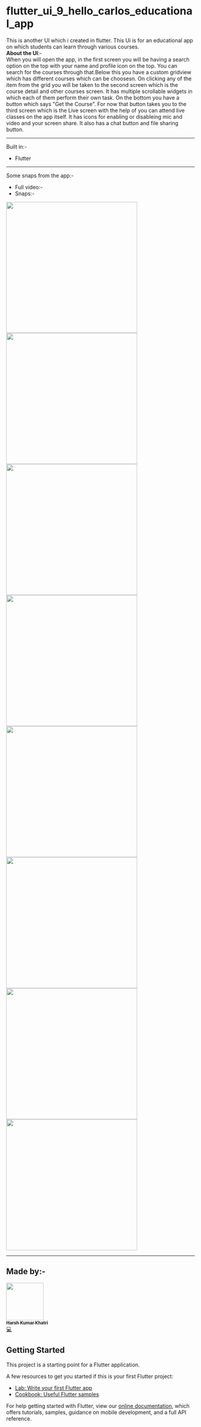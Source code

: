 # flutter_ui_9_hello_carlos_educational_app

This is another UI which i created in flutter. This Ui is for an educational app on which students can learn through various courses.<br>
**About the UI**:-<br>
When you will open the app, in the first screen you will be having a search option on the top with your name and profile icon on the top. You can search for the courses through that.Below this you have a custom gridview which has different courses which can be choosesn. On clicking any of the item from the grid you will be taken to the second screen which is the course detail and other courses screen. It has multiple scrollable widgets in which each of them perform their own task. On the bottom you have a button which says "Get the Course". For now that button takes you to the third screen which is the Live screen with the help of you can attend live classes on the app itself. It has icons for enabling or disableing mic and video and your screen share. It also has a chat button and file sharing button.
___
Built in:-
* Flutter

___
Some snaps from the app:-
* Full video:- <br>
* Snaps:-
<p>
<img src="https://res.cloudinary.com/harshkumarkhatri/image/upload/v1597588912/readme%20images/flutter%20ui%209%20educational%20app/WhatsApp_Image_2020-08-16_at_8.03.03_PM_6_ub7rjs.jpg" height=350>
<img src="https://res.cloudinary.com/harshkumarkhatri/image/upload/v1597588912/readme%20images/flutter%20ui%209%20educational%20app/WhatsApp_Image_2020-08-16_at_8.03.03_PM_7_tw98im.jpg" height=350>
<img src="https://res.cloudinary.com/harshkumarkhatri/image/upload/v1597588912/readme%20images/flutter%20ui%209%20educational%20app/WhatsApp_Image_2020-08-16_at_8.03.03_PM_3_gmexsp.jpg" height=350>
<img src="https://res.cloudinary.com/harshkumarkhatri/image/upload/v1597588912/readme%20images/flutter%20ui%209%20educational%20app/WhatsApp_Image_2020-08-16_at_8.03.03_PM_4_nqqhes.jpg" height=350>
<img src="https://res.cloudinary.com/harshkumarkhatri/image/upload/v1597588913/readme%20images/flutter%20ui%209%20educational%20app/WhatsApp_Image_2020-08-16_at_8.03.03_PM_gctulj.jpg" height=350>
<img src="https://res.cloudinary.com/harshkumarkhatri/image/upload/v1597588912/readme%20images/flutter%20ui%209%20educational%20app/WhatsApp_Image_2020-08-16_at_8.03.03_PM_5_eaozgx.jpg" height=350>
<img src="https://res.cloudinary.com/harshkumarkhatri/image/upload/v1597588913/readme%20images/flutter%20ui%209%20educational%20app/WhatsApp_Image_2020-08-16_at_8.03.03_PM_2_yadd5l.jpg" height=350>
<img src="https://res.cloudinary.com/harshkumarkhatri/image/upload/v1597588913/readme%20images/flutter%20ui%209%20educational%20app/WhatsApp_Image_2020-08-16_at_8.03.03_PM_1_ymwr9j.jpg" height=350>
</p>

___
## Made by:-
<a href="http://harshbardhanmishra.me"><img src="https://avatars1.githubusercontent.com/u/42743629?s=460&u=1f68b5930fca70c68c90e2392798643919a7eeed&v=4" width="100px;" alt=""/><br /><sub><b>Harsh Kumar Khatri</b></sub></a><br /><a href="" title="Code">💻</a>
## Getting Started

This project is a starting point for a Flutter application.

A few resources to get you started if this is your first Flutter project:

- [Lab: Write your first Flutter app](https://flutter.dev/docs/get-started/codelab)
- [Cookbook: Useful Flutter samples](https://flutter.dev/docs/cookbook)

For help getting started with Flutter, view our
[online documentation](https://flutter.dev/docs), which offers tutorials,
samples, guidance on mobile development, and a full API reference.
